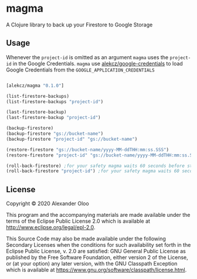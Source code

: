 # magma

A Clojure library to back up your Firestore to Google Storage

## Usage

Whenever the `project-id` is omitted as an argument `magma` uses the `project-id` in the Google Credentials.
`magma` use [alekcz/google-credentials](https://github.com/alekcz/google-credentials) to load Google Credentials from the `GOOGLE_APPLICATION_CREDENTIALS`


```clojure 

[alekcz/magma "0.1.0"]

(list-firestore-backups)
(list-firestore-backups "project-id")

(last-firestore-backup)
(last-firestore-backup "project-id")

(backup-firestore)
(backup-firestore "gs://bucket-name")
(backup-firestore "project-id" "gs://bucket-name")

(restore-firestore "gs://bucket-name/yyyy-MM-ddTHH:mm:ss.SSS")
(restore-firestore "project-id" "gs://bucket-name/yyyy-MM-ddTHH:mm:ss.SSS")

(roll-back-firestore) ;for your safety magma waits 60 seconds before starting the roll back
(roll-back-firestore "project-id") ;for your safety magma waits 60 seconds before starting the roll back
```

## License

Copyright © 2020 Alexander Oloo

This program and the accompanying materials are made available under the
terms of the Eclipse Public License 2.0 which is available at
http://www.eclipse.org/legal/epl-2.0.

This Source Code may also be made available under the following Secondary
Licenses when the conditions for such availability set forth in the Eclipse
Public License, v. 2.0 are satisfied: GNU General Public License as published by
the Free Software Foundation, either version 2 of the License, or (at your
option) any later version, with the GNU Classpath Exception which is available
at https://www.gnu.org/software/classpath/license.html.
